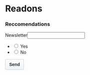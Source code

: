 <html>
     <head>
<style>
      btn-sm {
    padding: 3px 10px;
    font-size: 12px;
    line-height: 20px;
}
.btn-blue {
    color: #fff;
    background-color: #0361cc;
    background-image: linear-gradient(-180deg, #0679fc 0%, #0361cc 90%);
}
.btn {
    color: #24292e;
    background-color: #eff3f6;
    background-image: linear-gradient(-180deg, #fafbfc 0%, #eff3f6 90%);
}
.btn {
    position: relative;
    display: inline-block;
    padding: 6px 12px;
    font-size: 14px;
    font-weight: 600;
    line-height: 20px;
    white-space: nowrap;
    vertical-align: middle;
    cursor: pointer;
    user-select: none;
    background-repeat: repeat-x;
    background-position: -1px -1px;
    background-size: 110% 110%;
    border: 1px solid rgba(27,31,35,.2);
    border-radius: .25em;
    appearance: none;
}
      </style>
           </head>
      <bdoy>
<H1>Readons</H1>

<H3>Reccomendations</H3>
Newsletter<input type="text"/>
<ul class="list-style-none pl-1">
      <li>
        <label class="text-normal">
          <input type="radio" name="helpfulness-option" value="yes" required="">
          Yes 
        </label>
      </li>
      <li>
        <label class="text-normal">
          <input type="radio" name="helpfulness-option" value="no" required="">
          No
        </label>
      </li>
    </ul>
<button type="submit" class="btn btn-blue btn-sm">
      Send
    </button>
    </body>
</html>
